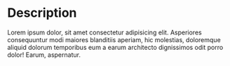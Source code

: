 # Description 

Lorem ipsum dolor, sit amet consectetur adipisicing elit. Asperiores consequuntur modi maiores blanditiis aperiam, hic molestias, doloremque aliquid dolorum temporibus eum a earum architecto dignissimos odit porro dolor! Earum, aspernatur.